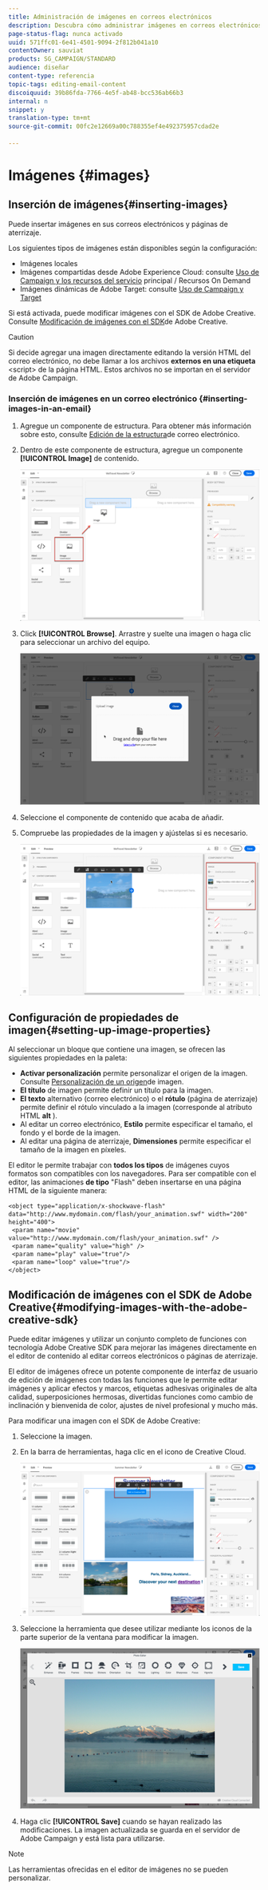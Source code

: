 ```yaml
---
title: Administración de imágenes en correos electrónicos
description: Descubra cómo administrar imágenes en correos electrónicos con el Diseñador de correo electrónico.
page-status-flag: nunca activado
uuid: 571ffc01-6e41-4501-9094-2f812b041a10
contentOwner: sauviat
products: SG_CAMPAIGN/STANDARD
audience: diseñar
content-type: referencia
topic-tags: editing-email-content
discoiquuid: 39b86fda-7766-4e5f-ab48-bcc536ab66b3
internal: n
snippet: y
translation-type: tm+mt
source-git-commit: 00fc2e12669a00c788355ef4e492375957cdad2e

---
```



# Imágenes {#images}

## Inserción de imágenes{#inserting-images}

Puede insertar imágenes en sus correos electrónicos y páginas de aterrizaje.

Los siguientes tipos de imágenes están disponibles según la configuración:

* Imágenes locales
* Imágenes compartidas desde Adobe Experience Cloud: consulte [Uso de Campaign y los recursos del servicio](../../integrating/using/working-with-campaign-and-assets-core-service.md) principal / Recursos On Demand
* Imágenes dinámicas de Adobe Target: consulte [Uso de Campaign y Target](../../integrating/using/about-campaign-target-integration.md)

Si está activada, puede modificar imágenes con el SDK de Adobe Creative. Consulte [Modificación de imágenes con el SDK](#modifying-images-with-the-adobe-creative-sdk)de Adobe Creative.

>[!CAUTION]
>
>Si decide agregar una imagen directamente editando la versión HTML del correo electrónico, no debe llamar a los archivos **externos en una etiqueta** &lt;script&gt; de la página HTML. Estos archivos no se importan en el servidor de Adobe Campaign.

### Inserción de imágenes en un correo electrónico {#inserting-images-in-an-email}

1. Agregue un componente de estructura. Para obtener más información sobre esto, consulte [Edición de la estructura](../../designing/using/designing-from-scratch.md#defining-the-email-structure)de correo electrónico.
1. Dentro de este componente de estructura, agregue un componente **[!UICONTROL Image]** de contenido.

   ![](assets/des_insert_images_1.png)

1. Click **[!UICONTROL Browse]**. Arrastre y suelte una imagen o haga clic para seleccionar un archivo del equipo.

   ![](assets/des_insert_images_2.png)

1. Seleccione el componente de contenido que acaba de añadir.
1. Compruebe las propiedades de la imagen y ajústelas si es necesario.

   ![](assets/des_insert_images_3.png)

## Configuración de propiedades de imagen{#setting-up-image-properties}

Al seleccionar un bloque que contiene una imagen, se ofrecen las siguientes propiedades en la paleta:

* **Activar personalización** permite personalizar el origen de la imagen. Consulte [Personalización de un origen](../../designing/using/personalization.md#personalizing-an-image-source)de imagen.
* **El título** de imagen permite definir un título para la imagen.
* **El texto** alternativo (correo electrónico) o el **rótulo** (página de aterrizaje) permite definir el rótulo vinculado a la imagen (corresponde al atributo HTML **alt** ).
* Al editar un correo electrónico, **Estilo** permite especificar el tamaño, el fondo y el borde de la imagen.
* Al editar una página de aterrizaje, **Dimensiones** permite especificar el tamaño de la imagen en píxeles.

El editor le permite trabajar con **todos los tipos** de imágenes cuyos formatos son compatibles con los navegadores. Para ser compatible con el editor, las animaciones **de tipo** "Flash" deben insertarse en una página HTML de la siguiente manera:

```
<object type="application/x-shockwave-flash" data="http://www.mydomain.com/flash/your_animation.swf" width="200" height="400">
 <param name="movie" value="http://www.mydomain.com/flash/your_animation.swf" />
 <param name="quality" value="high" />
 <param name="play" value="true"/>
 <param name="loop" value="true"/> 
</object>
```

## Modificación de imágenes con el SDK de Adobe Creative{#modifying-images-with-the-adobe-creative-sdk}

Puede editar imágenes y utilizar un conjunto completo de funciones con tecnología Adobe Creative SDK para mejorar las imágenes directamente en el editor de contenido al editar correos electrónicos o páginas de aterrizaje.

El editor de imágenes ofrece un potente componente de interfaz de usuario de edición de imágenes con todas las funciones que le permite editar imágenes y aplicar efectos y marcos, etiquetas adhesivas originales de alta calidad, superposiciones hermosas, divertidas funciones como cambio de inclinación y bienvenida de color, ajustes de nivel profesional y mucho más.

Para modificar una imagen con el SDK de Adobe Creative:

1. Seleccione la imagen.
1. En la barra de herramientas, haga clic en el icono de Creative Cloud.

   ![](assets/des_creative_sdk_icon.png)

1. Seleccione la herramienta que desee utilizar mediante los iconos de la parte superior de la ventana para modificar la imagen.

   ![](assets/email_designer_ccsdktoolbar.png)

1. Haga clic **[!UICONTROL Save]** cuando se hayan realizado las modificaciones. La imagen actualizada se guarda en el servidor de Adobe Campaign y está lista para utilizarse.

>[!NOTE]
Las herramientas ofrecidas en el editor de imágenes no se pueden personalizar.
